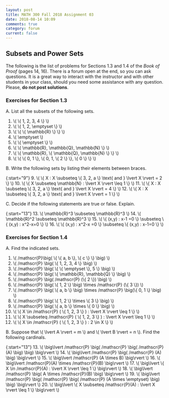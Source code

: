 ```yaml
---
layout: post
title: MATH 300 Fall 2018 Assignment 03
date: 2018-08-14 10:09
comments: true
category: forum
current: false
---
```


## Subsets and Power Sets

<div class="alert alert-info">
	The following is the list of problems for Sections 1.3 and 1.4 of the <em>Book of Proof</em> (pages 14, 16).  There is a forum open at the end, so you can ask questions.  It is a great way to interact with the instructor and with other students in your class, should you need some assistance with any question. Please, <strong>do not post solutions</strong>.
</div>

### Exercises for Section 1.3

A. List all the subsets of the following sets.

1. \\( \\{ 1, 2, 3, 4 \\} \\)
2. \\( \\{ 1, 2, \emptyset \\} \\)
3. \\( \\{ \\{ \mathbb{R} \\} \\} \\) 
4. \\( \emptyset \\)
5. \\( \\{ \emptyset \\} \\)
6. \\( \\{ \mathbb{R}, \mathbb{Q}, \mathbb{N} \\} \\)
7. \\( \\{ \mathbb{R}, \\{ \mathbb{Q}, \mathbb{N} \\} \\} \\)
8. \\( \\{ \\{ 0, 1 \\}, \\{ 0, 1, \\{ 2 \\} \\}, \\{ 0 \\} \\} \\)


 B. Write the following sets by listing their elements between braces.

{:start="9"}
9. \\( \\{ X : X \subseteq \\{ 3, 2, a \\} \text{ and  } \lvert X \rvert = 2 \\} \\)
10. \\( \\{ X \\subseteq \mathbb{N} : \lvert X \rvert \leq 1 \\} \\)
11. \\( \\{ X : X \subseteq \\{ 3, 2, a \\} \text{ and  } \lvert X \rvert = 4 \\} \\)
12. \\( \\{ X : X \subseteq \\{ 3, 2, a \\} \text{ and  } \lvert X \rvert = 1 \\} \\)


 C. Decide if the following statements are true or false.  Explain.

{:start="13"}
13. \\( \mathbb{R}^3 \subseteq \mathbb{R}^3 \\)
14. \\( \mathbb{R}^2 \subseteq \mathbb{R}^3 \\)
15. \\( \\{ (x,y) : x-1 =0 \\} \subseteq \\{ (x,y) : x^2-x=0 \\} \\)
16. \\( \\{ (x,y) : x^2-x =0 \\} \subseteq \\{ (x,y) : x-1=0 \\} \\)

### Exercises for Section 1.4

A. Find the indicated sets.

1. \\( /mathscr{P}\big( \\{ \\{ a, b \\}, \\{ c \\} \\} \big) \\)
2. \\( /mathscr{P} \big( \\{ 1, 2, 3, 4 \\} \big) \\)
3. \\( /mathscr{P} \big( \\{ \\{ \emptyset \\}, 5 \\} \big) \\)
4. \\( /mathscr{P} \big( \\{ \mathbb{R}, \mathbb{Q} \\} \big) \\)
5. \\( /mathscr{P} \big( /mathscr{P} (\\{ 2 \\}) \big) \\)
6. \\( /mathscr{P} \big( \\{ 1, 2 \\} \big) \times /mathscr{P} (\\{ 3 \\}) \\)
7. \\( /mathscr{P} \big( \\{ a, b \\} \big) \times /mathscr{P} \big(\\{ 0, 1 \\} \big) \\)
8. \\( /mathscr{P} \big( \\{ 1, 2 \\} \times \\{ 3 \\} \big) \\)
9. \\( /mathscr{P} \big( \\{ a, b \\} \times \\{ 0 \\} \big) \\)
10. \\( \\{ X \in /mathscr{P} ( \\{ 1, 2, 3 \\} ) : \lvert X \rvert \leq 1 \\} \\)
11. \\( \\{ X \subseteq /mathscr{P} ( \\{ 1, 2, 3 \\} ) : \lvert X \rvert \leq 1 \\} \\)
12. \\( \\{ X \in /mathscr{P} ( \\{ 1, 2, 3 \\} ) : 2 \in X \\} \\)


 B. Suppose that \\( \lvert A \rvert = m \\) and \\( \lvert B \rvert = n \\).  Find the following cardinals.

{:start="13"}
13. \\( \big\lvert /mathscr{P} \big( /mathscr{P} \big( /mathscr{P} (A) \big) \big) \big\rvert \\)
14. \\( \big\lvert /mathscr{P} \big( /mathscr{P} (A) \big) \big\rvert \\)
15. \\( \big\lvert /mathscr{P} (A \times B) \big\rvert \\)
16. \\( \big\lvert /mathscr{P}(A) \times /mathscr{P}(B) \big\rvert \\)
17. \\( \big\lvert \\{ X \in /mathscr{P}(A) : \lvert X \rvert \leq 1 \\} \big\rvert \\)
18. \\( \big\lvert /mathscr{P} \big( A \times /mathscr{P}(B) \big) \big\rvert \\)
19. \\( \big\lvert /mathscr{P} \big( /mathscr{P} \big( /mathscr{P} (A \times \emptyset) \big) \big) \big\rvert \\)
20. \\( \big\lvert \\{ X \subseteq /mathscr{P}(A) : \lvert X \rvert \leq 1 \\} \big\rvert \\)

